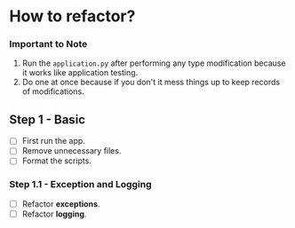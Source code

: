 # How to refactor?

### Important to Note

1. Run the `application.py` after performing any type modification because it works like application testing.
2. Do one at once because if you don't it mess things up to keep records of modifications.

## Step 1 - Basic

- [ ] First run the app.
- [ ] Remove unnecessary files.
- [ ] Format the scripts.

### Step 1.1 - Exception and Logging

- [ ] Refactor **exceptions**.
- [ ] Refactor **logging**.
